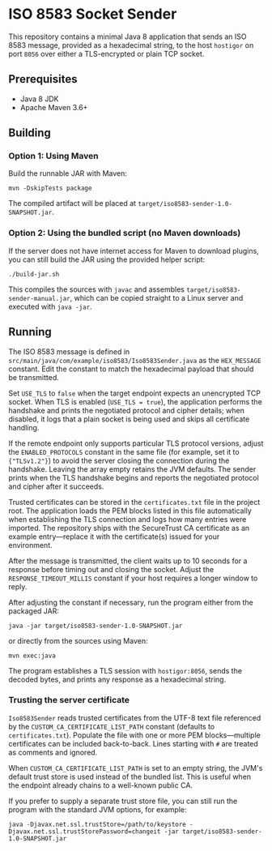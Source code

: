 # ISO 8583 Socket Sender

This repository contains a minimal Java 8 application that sends an ISO 8583 message, provided as a hexadecimal string, to the host `hostigor` on port `8056` over either a TLS-encrypted or plain TCP socket.

## Prerequisites

- Java 8 JDK
- Apache Maven 3.6+

## Building

### Option 1: Using Maven

Build the runnable JAR with Maven:

```
mvn -DskipTests package
```

The compiled artifact will be placed at `target/iso8583-sender-1.0-SNAPSHOT.jar`.

### Option 2: Using the bundled script (no Maven downloads)

If the server does not have internet access for Maven to download plugins, you can still build the
JAR using the provided helper script:

```
./build-jar.sh
```

This compiles the sources with `javac` and assembles `target/iso8583-sender-manual.jar`, which can
be copied straight to a Linux server and executed with `java -jar`.

## Running

The ISO 8583 message is defined in `src/main/java/com/example/iso8583/Iso8583Sender.java` as the `HEX_MESSAGE` constant. Edit the constant to match the hexadecimal payload that should be transmitted.

Set `USE_TLS` to `false` when the target endpoint expects an unencrypted TCP socket. When TLS is enabled (`USE_TLS = true`), the application performs the handshake and prints the negotiated protocol and cipher details; when disabled, it logs that a plain socket is being used and skips all certificate handling.

If the remote endpoint only supports particular TLS protocol versions, adjust the `ENABLED_PROTOCOLS`
constant in the same file (for example, set it to `{"TLSv1.2"}`) to avoid the server closing the
connection during the handshake. Leaving the array empty retains the JVM defaults. The sender prints
when the TLS handshake begins and reports the negotiated protocol and cipher after it succeeds.

Trusted certificates can be stored in the `certificates.txt` file in the project root. The
application loads the PEM blocks listed in this file automatically when establishing the TLS
connection and logs how many entries were imported. The repository ships with the SecureTrust CA
certificate as an example entry—replace it with the certificate(s) issued for your environment.

After the message is transmitted, the client waits up to 10 seconds for a response before timing out
and closing the socket. Adjust the `RESPONSE_TIMEOUT_MILLIS` constant if your host requires a longer
window to reply.

After adjusting the constant if necessary, run the program either from the packaged JAR:

```
java -jar target/iso8583-sender-1.0-SNAPSHOT.jar
```

or directly from the sources using Maven:

```
mvn exec:java
```

The program establishes a TLS session with `hostigor:8056`, sends the decoded bytes, and prints any response as a hexadecimal string.

### Trusting the server certificate

`Iso8583Sender` reads trusted certificates from the UTF-8 text file referenced by the
`CUSTOM_CA_CERTIFICATE_LIST_PATH` constant (defaults to `certificates.txt`). Populate the file
with one or more PEM blocks—multiple certificates can be included back-to-back. Lines starting with
`#` are treated as comments and ignored.

When `CUSTOM_CA_CERTIFICATE_LIST_PATH` is set to an empty string, the JVM's default trust store is
used instead of the bundled list. This is useful when the endpoint already chains to a well-known
public CA.

If you prefer to supply a separate trust store file, you can still run the program with the standard
JVM options, for example:

```
java -Djavax.net.ssl.trustStore=/path/to/keystore -Djavax.net.ssl.trustStorePassword=changeit -jar target/iso8583-sender-1.0-SNAPSHOT.jar
```
